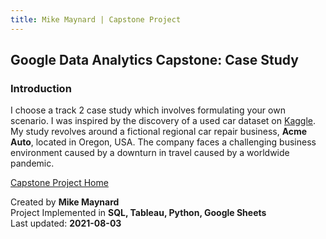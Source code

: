 ```yaml
---
title: Mike Maynard | Capstone Project
---
```

## Google Data Analytics Capstone:  Case Study

### Introduction

I choose a track 2 case study which involves formulating your own scenario. I was inspired by the discovery of a used car dataset on [Kaggle](https://www.kaggle.com/austinreese/craigslist-carstrucks-data). My study revolves around a fictional regional car repair business, **Acme Auto**, located in Oregon, USA.  The company faces a challenging business environment caused by a downturn in travel caused by a worldwide pandemic.









[Capstone Project Home](./)

Created by **Mike Maynard**<BR>
Project Implemented in **SQL, Tableau, Python, Google Sheets**<BR>
Last updated:  **2021-08-03**
